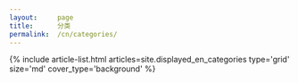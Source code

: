 ```yaml
---
layout:     page
title:      分类
permalink:  /cn/categories/
---
```


<div class="layout--articles">
  <section class="my-5">
    {% include article-list.html
               articles=site.displayed_en_categories
               type='grid'
               size='md'
               cover_type='background'
    %}
  </section>
</div>
